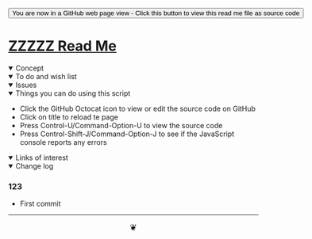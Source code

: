<span style=display:none; >[You are now in a GitHub source code view - click this link to view Read Me file as a web page]( https://theo-armour.github.io/2020/xxxxx  "View file as a web page." ) </span>

<div><input type=button onclick=window.location.href="https://github.com/theo-armour/2020/tree/master/xxxxx/";
value='You are now in a GitHub web page view - Click this button to view this read me file as source code' ></div>


# [ZZZZZ Read Me]( #xxxxxx/README.md )

<!--@@@
<iframe src=https://theo-armour.github.io/2020/xxxxx eight=500px ></iframe>
_basic-html.html_

### Full Screen: [ZZZZZ]( https://theo-armour.github.io/2020/xxxxx .html )

@@@-->

<details open >
<summary>Concept</summary>


</details>

<details open >
<summary>To do and wish list </summary>


</details>

<details open >
<summary>Issues </summary>


</details>

<details open >
<summary> Things you can do using this script</summary>

* Click the GitHub Octocat icon to view or edit the source code on GitHub
* Click on title to reload te page
* Press Control-U/Command-Option-U to view the source code
* Press Control-Shift-J/Command-Option-J to see if the JavaScript console reports any errors

</details>

<details open >
<summary>Links of interest</summary>


</details>

<details open >
<summary>Change log </summary>

### 123

* First commit

</details>

***

<center title="hello!" ><a href=javascript:window.scrollTo(0,0); style=font-size:2ch;text-decoration:none; > ❦ </a></center>
